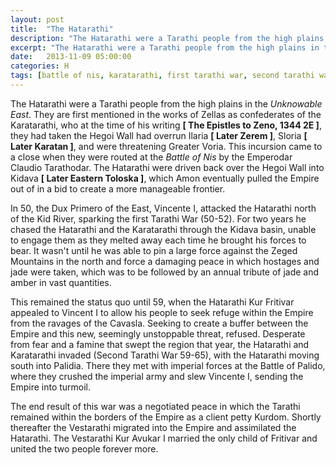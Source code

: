 ```yaml
---
layout: post
title:  "The Hatarathi"
description: "The Hatarathi were a Tarathi people from the high plains in the Unknowable East."
excerpt: "The Hatarathi were a Tarathi people from the high plains in the *Unknowable East*. They are first mentioned in the works of Zellas as confederates of the Karatarathi, who at the time of his writing [ The Epistles to Zeno, 1344 2E ], they had taken the Hegoi Wall had overrun Ilaria [ Later Zerem ], Sloria [ Later Karatan ], and were threatening Greater Voria."
date:   2013-11-09 05:00:00
categories: H
tags: [battle of nis, karatarathi, first tarathi war, second tarathi war, battle of palido, vestarathi]
---
```


The Hatarathi were a Tarathi people from the high plains in the *Unknowable East*. They are first mentioned in the works of Zellas as confederates of the Karatarathi, who at the time of his writing **[ The Epistles to Zeno, 1344 2E ]**, they had taken the Hegoi Wall had overrun Ilaria **[ Later Zerem ]**, Sloria **[ Later Karatan ]**, and were threatening Greater Voria. This incursion came to a close when they were routed at the *Battle of Nis* by the Emperodar Claudio Tarathodar. The Hatarathi were driven back over the Hegoi Wall into Kidava **[ Later Eastern Toloska ]**, which Amon eventually pulled the Empire out of in a bid to create a more manageable frontier.

In 50, the Dux Primero of the East, Vincente I, attacked the Hatarathi north of the Kid River, sparking the first Tarathi War (50-52). For two years he chased the Hatarathi and the Karatarathi through the Kidava basin, unable to engage them as they melted away each time he brought his forces to bear. It wasn't until he was able to pin a large force against the Zeged Mountains in the north and force a damaging peace in which hostages and jade were taken, which was to be followed by an annual tribute of jade and amber in vast quantities.

This remained the status quo until 59, when the Hatarathi Kur Fritivar appealed to Vincent I to allow his people to seek refuge within the Empire from the ravages of the Cavasla. Seeking to create a buffer between the Empire and this new, seemingly unstoppable threat, refused. Desperate from fear and a famine that swept the region that year, the Hatarathi and Karatarathi invaded (Second Tarathi War 59-65), with the Hatarathi moving south into Palidia. There they met with imperial forces at the Battle of Palido, where they crushed the imperial army and slew Vincente I, sending the Empire into turmoil.

The end result of this war was a negotiated peace in which the Tarathi remained within the borders of the Empire as a client petty Kurdom. Shortly thereafter the Vestarathi migrated into the Empire and assimilated the Hatarathi. The Vestarathi Kur Avukar I married the only child of Fritivar and united the two people forever more.